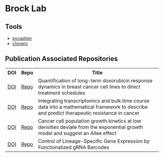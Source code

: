 # Brock Lab

## Tools

- [pycashier](https://github.com/brocklab/pycashier)
- [clongro](https://github.com/brocklab/clongro)

## Publication Associated Repositories

<table>
  <tr>
    <th>DOI</th>
    <th>Repo</th>
    <th>Title</th>
  </tr>
  <tr>
    <td><a href="https://doi.org/10.1371/journal.pcbi.1009104"> DOI</a></td>
    <td><a href="https://github.com/brocklab/Drug-Response-Dynamics-Model-Calibration"> Repo </a></td>
    <td>Quantification of long-term doxorubicin response dynamics in breast cancer cell lines to direct treatment schedules</td>
  </tr>
  <tr>
    <td><a href="https://doi.org/10.1088/1478-3975/abb09c"> DOI</a></td>
    <td><a href="https://github.com/brocklab/Johnson_Integrated_Modeling"> Repo </a></td>
    <td>Integrating transcriptomics and bulk time course data into a mathematical framework to describe and predict therapeutic resistance in cancer</td>
  </tr>
  <tr>
    <td><a href="https://doi.org/10.1371/journal.pbio.3000399"> DOI</a></td>
    <td><a href="https://github.com/brocklab/Johnson-AlleeGrowthModel"> Repo </a></td>
    <td>Cancer cell population growth kinetics at low densities deviate from the exponential growth model and suggest an Allee effect
    </td>
  </tr>
  <tr>
    <td><a href="https://doi.org/10.1021/acssynbio.8b00105"> DOI</a></td>
    <td><a href="https://github.com/brocklab/COLBERT_amplicon_seq"> Repo </a></td>
    <td>Control of Lineage-Specific Gene Expression by Functionalized gRNA Barcodes</td>
  </tr>
</table>
